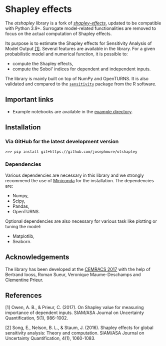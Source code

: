# Shapley effects

The *otshapley* library is a fork of [*shapley-effects*](https://gitlab.com/CEMRACS17/shapley-effects), updated to be compatible with Python 3.9+.
Surrogate model-related functionalities are removed to focus on the actual computation of Shapley effects.

Its purpose is to estimate the Shapley effects for Sensitivity Analysis of Model Output [[1]](http://epubs.siam.org/doi/pdf/10.1137/16M1097717).
Several features are available in the library. For a given probabilistic model and numerical function, it is possible to:

- compute the Shapley effects,
- compute the Sobol' indices for dependent and independent inputs.

The library is mainly built on top of NumPy and OpenTURNS. It is also validated and compared to the [`sensitivity`](https://github.com/cran/sensitivity/) package from the R software. 

## Important links

- Example notebooks are available in the [example directory](https://github.com/josephmure/otshapley/tree/master/examples).

## Installation


### Via GitHub for the latest development version

```
>>> pip install git+https://github.com/josephmure/otshapley
```

### Dependencies

Various dependencies are necessary in this library and we strongly recommend the use of [Miniconda](https://docs.conda.io/en/latest/miniconda.html) for the installation. The dependencies are:

- Numpy,
- Scipy,
- Pandas,
- OpenTURNS.

Optional dependencies are also necessary for various task like plotting or tuning the model:

- Matplotlib,
- Seaborn.


## Acknowledgements

The library has been developed at the [CEMRACS 2017](http://smai.emath.fr/cemracs/cemracs17/) with the help of Bertrand Iooss, Roman Sueur, Veronique Maume-Deschamps and Clementine Prieur.

## References

[1] Owen, A. B., & Prieur, C. (2017). On Shapley value for measuring importance of dependent inputs. SIAM/ASA Journal on Uncertainty Quantification, 5(1), 986-1002.

[2] Song, E., Nelson, B. L., & Staum, J. (2016). Shapley effects for global sensitivity analysis: Theory and computation. SIAM/ASA Journal on Uncertainty Quantification, 4(1), 1060-1083.
